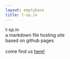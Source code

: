 ```yaml
---
layout: emptybase
title: t-sp.in
---
```


<div class="maintext">
	t-sp.in
</div>
<div class="subtext">
	a markdown file hosting site<br>
	based on github pages<br>
	<br>
	come find us <a href="https://github.com/ameliaRTA/t-sp.in">here!</a>
</div>
